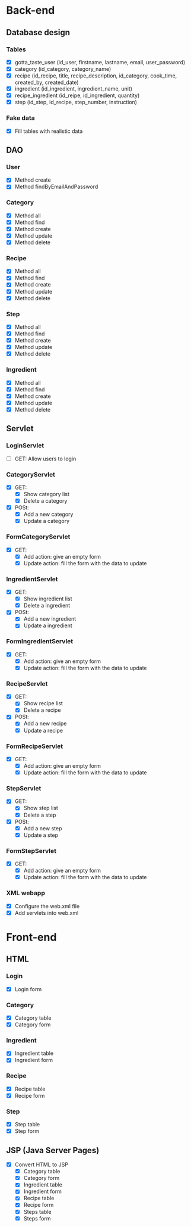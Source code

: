 # Back-end
## Database design
### Tables
- [x] gotta_taste_user (id_user, firstname, lastname, email, user_password)
- [x] category (id_category, category_name)
- [x] recipe (id_recipe, title, recipe_description, id_category, cook_time, created_by, created_date)
- [x] ingredient (id_ingredient, ingredient_name, unit)
- [x] recipe_ingredient (id_reipe, id_ingredient, quantity)
- [x] step (id_step, id_recipe, step_number, instruction)

### Fake data
- [x] Fill tables with realistic data

## DAO
### User
- [x] Method create
- [x] Method findByEmailAndPassword

### Category
- [x] Method all
- [x] Method find
- [x] Method create
- [x] Method update
- [x] Method delete

### Recipe
- [x] Method all
- [x] Method find
- [x] Method create
- [x] Method update
- [x] Method delete

### Step
- [x] Method all
- [x] Method find
- [x] Method create
- [x] Method update
- [x] Method delete

### Ingredient
- [x] Method all
- [x] Method find
- [x] Method create
- [x] Method update
- [x] Method delete

## Servlet
### LoginServlet
- [ ] GET: Allow users to login

### CategoryServlet
- [x] GET:
    - [x] Show category list
    - [x] Delete a category
- [x] POSt:
    - [x] Add a new category
    - [x] Update a category

### FormCategoryServlet
- [x] GET:
    - [x] Add action: give an empty form
    - [x] Update action: fill the form with the data to update

### IngredientServlet
- [x] GET:
    - [x] Show ingredient list
    - [x] Delete a ingredient
- [x] POSt:
    - [x] Add a new ingredient
    - [x] Update a ingredient

### FormIngredientServlet
- [x] GET:
    - [x] Add action: give an empty form
    - [x] Update action: fill the form with the data to update

### RecipeServlet
- [x] GET:
    - [x] Show recipe list
    - [x] Delete a recipe
- [x] POSt:
    - [x] Add a new recipe
    - [x] Update a recipe

### FormRecipeServlet
- [x] GET:
    - [x] Add action: give an empty form
    - [x] Update action: fill the form with the data to update

### StepServlet
- [x] GET:
    - [x] Show step list
    - [x] Delete a step
- [x] POSt:
    - [x] Add a new step
    - [x] Update a step

### FormStepServlet
- [x] GET:
    - [x] Add action: give an empty form
    - [x] Update action: fill the form with the data to update

### XML webapp
- [x] Configure the web.xml file
- [x] Add servlets into web.xml

# Front-end
## HTML
### Login
- [x] Login form

### Category
- [x] Category table
- [x] Category form

### Ingredient
- [x] Ingredient table
- [x] Ingredient form

### Recipe
- [x] Recipe table
- [x] Recipe form

### Step
- [x] Step table
- [x] Step form

## JSP (Java Server Pages)
- [x] Convert HTML to JSP
    - [x] Category table
    - [x] Category form
    - [x] Ingredient table
    - [x] Ingredient form
    - [x] Recipe table
    - [x] Recipe form
    - [x] Steps table
    - [x] Steps form
